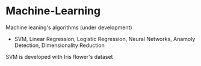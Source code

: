 # Machine-Learning
Machine leaning's algorithms (under development)
- SVM, Linear Regression, Logistic Regression, Neural Networks, Anamoly Detection, Dimensionality Reduction

SVM is developed with Iris flower's dataset
